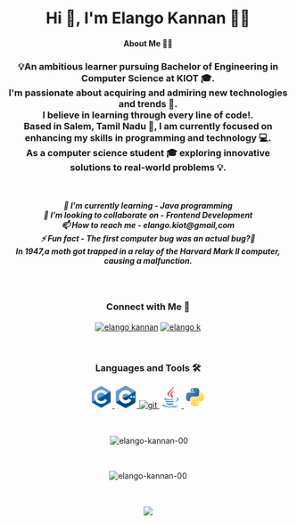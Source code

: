 <h1 align="center">Hi 👋, I'm Elango Kannan 👨‍💻</h1>

<h4 align="center"> About Me 🙋‍♂️</h4>
<h3 align="center"> 
  💡An ambitious learner pursuing Bachelor of Engineering in Computer Science at KIOT 🎓.<br>
I'm passionate about acquiring and admiring new technologies and trends 🚀.<br>
I believe in learning through every line of code!. <br>
Based in Salem, Tamil Nadu 🌴, I am currently focused on enhancing my skills in programming and technology 💻. <br>
As a computer science student 🎓 exploring innovative solutions to real-world problems 💡.</h3>

<h5 align="center">
  <br>
<p align="center">  
  
 🌱 I’m currently learning - **Java programming**<br>
 👯 I’m looking to collaborate on - **Frontend Development**<br>
 📫 How to reach me - **elango.kiot@gmail,com**<br>
 ⚡ Fun fact - **The first computer bug was an actual bug?🐛 <br>
 In 1947,a moth got trapped in a relay of the Harvard Mark II computer, causing a malfunction.**

 </p>
</h5>
<br>
<h3 align="center">Connect with Me 🤝</h3>
<p align="center"> 
<a href="https://www.linkedin.com/in/elango-kannan-bbaa3928b?utm_source=share&utm_campaign=share_via&utm_content=profile&utm_medium=android_app" target="blank"><img align="center" src="https://raw.githubusercontent.com/rahuldkjain/github-profile-readme-generator/master/src/images/icons/Social/linked-in-alt.svg" alt="elango kannan" height="30" width="40" /></a>
<a href="https://www.hackerrank.com/profile/2k23cse040" target="blank"><img align="center" src="https://raw.githubusercontent.com/rahuldkjain/github-profile-readme-generator/master/src/images/icons/Social/hackerrank.svg" alt="elango k" height="30" width="40" /></a>
</p>
<br>

<h3 align="center">Languages and Tools 🛠️ </h3> 

<p align="center"> <a href="https://www.cprogramming.com/" target="_blank" rel="noreferrer"> <img src="https://raw.githubusercontent.com/devicons/devicon/master/icons/c/c-original.svg" alt="c" width="40" height="40"/> </a> <a href="https://www.w3schools.com/cpp/" target="_blank" rel="noreferrer"> <img src="https://raw.githubusercontent.com/devicons/devicon/master/icons/cplusplus/cplusplus-original.svg" alt="cplusplus" width="40" height="40"/> </a> <a href="https://git-scm.com/" target="_blank" rel="noreferrer"> <img src="https://www.vectorlogo.zone/logos/git-scm/git-scm-icon.svg" alt="git" width="40" height="40"/> </a> <a href="https://www.java.com" target="_blank" rel="noreferrer"> <img src="https://raw.githubusercontent.com/devicons/devicon/master/icons/java/java-original.svg" alt="java" width="40" height="40"/> </a> <a href="https://www.python.org" target="_blank" rel="noreferrer"> <img src="https://raw.githubusercontent.com/devicons/devicon/master/icons/python/python-original.svg" alt="python" width="40" height="40"/> </a> </p>
<br>
<p align="center">&nbsp;<img align="center" src="https://github-readme-stats.vercel.app/api?username=elango-kannan-00&show_icons=true&locale=en" alt="elango-kannan-00" /> <br></p>
<br>
<p align="center"><img align="center" src="https://github-readme-streak-stats.herokuapp.com/?user=elango-kannan-00&" alt="elango-kannan-00" /></p>
<br>
<p align="center"> <img align="center" src="http://github-profile-summary-cards.vercel.app/api/cards/profile-details?username=Elango-Kannan-00&theme=2077" height="180em" /> </p>





